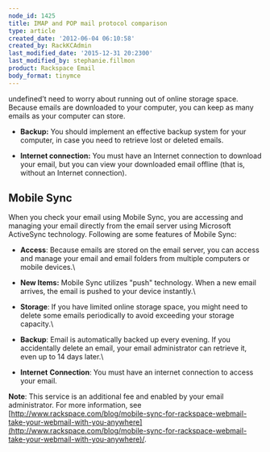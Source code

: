 ```yaml
---
node_id: 1425
title: IMAP and POP mail protocol comparison
type: article
created_date: '2012-06-04 06:10:58'
created_by: RackKCAdmin
last_modified_date: '2015-12-31 20:2300'
last_modified_by: stephanie.fillmon
product: Rackspace Email
body_format: tinymce
---
```


undefined&rsquo;t need to worry about running out of online
    storage space. Because emails are downloaded to your computer, you
    can keep as many emails as your computer can store.

-   **Backup:** You should implement an effective backup system for your
    computer, in case you need to retrieve lost or deleted emails.

-   **Internet connection:** You must have an Internet connection to
    download your email, but you can view your downloaded email offline
    (that is, without an Internet connection).

Mobile Sync
-----------

When you check your email using Mobile Sync, you are accessing and
managing your email directly from the email server using Microsoft
ActiveSync technology. Following are some features of Mobile Sync:

-   **Access**: Because emails are stored on the email server, you can
    access and manage your email and email folders from multiple
    computers or mobile devices.\
      
-   **New Items:** Mobile Sync utilizes "push" technology. When a new
    email arrives, the email is pushed to your device instantly.\
      
-   **Storage**: If you have limited online storage space, you might
    need to delete some emails periodically to avoid exceeding your
    storage capacity.\
      
-   **Backup**: Email is automatically backed up every evening. If you
    accidentally delete an email, your email administrator can retrieve
    it, even up to 14 days later.\
      
-   **Internet** **Connection**: You must have an internet connection to
    access your email. 

**Note**: This service is an additional fee and enabled by your email
administrator. For more information,
see [http://www.rackspace.com/blog/mobile-sync-for-rackspace-webmail-take-your-webmail-with-you-anywhere](http://www.rackspace.com/blog/mobile-sync-for-rackspace-webmail-take-your-webmail-with-you-anywhere)/. 

